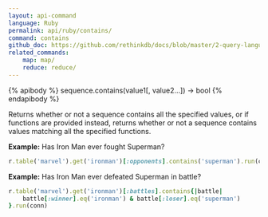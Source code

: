 ```yaml
---
layout: api-command 
language: Ruby
permalink: api/ruby/contains/
command: contains 
github_doc: https://github.com/rethinkdb/docs/blob/master/2-query-language/api/ruby/aggregation/contains.md
related_commands:
    map: map/
    reduce: reduce/
---
```


{% apibody %}
sequence.contains(value1[, value2...]) &rarr; bool
{% endapibody %}

Returns whether or not a sequence contains all the specified values, or if functions are
provided instead, returns whether or not a sequence contains values matching all the
specified functions.

__Example:__ Has Iron Man ever fought Superman?

```rb
r.table('marvel').get('ironman')[:opponents].contains('superman').run(conn)
```


__Example:__ Has Iron Man ever defeated Superman in battle?

```rb
r.table('marvel').get('ironman')[:battles].contains{|battle|
    battle[:winner].eq('ironman') & battle[:loser].eq('superman')
}.run(conn)
```

